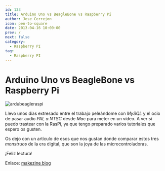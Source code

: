 ```yaml
---
id: 133
title: Arduino Uno vs BeagleBone vs Raspberry Pi
author: Jose Cerrejon
icon: pen-to-square
date: 2013-04-16 10:00:00
prev: /
next: false
category:
  - Raspberry PI
tag:
  - Raspberry PI
---
```


# Arduino Uno vs BeagleBone vs Raspberry Pi

![ardubeagleraspi](/images/ardubeagleraspi.jpg)

Llevo unos días extresado entre el trabajo peleándome con *MySQL* y el ocio de pasar audio *PAL a NTSC* desde *Mac* para meter en un vídeo. A ver si puedo trastear con la RasPi, ya que tengo preparado varios tutoriales que espero os gusten.

Os dejo con un artículo de esos que nos gustan donde comparar estos tres *monstruos* de la era digital, que son la joya de las microcontroladoras. 

¡Feliz lectura!

Enlace: [makezine blog](http://blog.makezine.com/2013/04/15/arduino-uno-vs-beaglebone-vs-raspberry-pi/)
